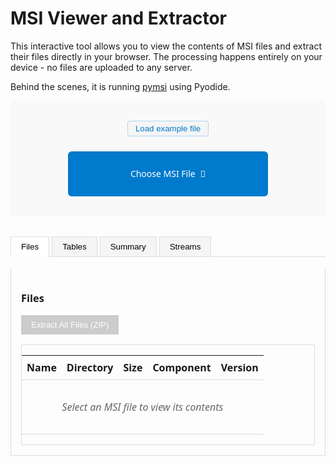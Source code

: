 # MSI Viewer and Extractor

This interactive tool allows you to view the contents of MSI files and extract their files directly in your browser. The processing happens entirely on your device - no files are uploaded to any server.

Behind the scenes, it is running [pymsi](https://github.com/nightlark/pymsi/) using Pyodide.

<div id="msi-viewer-app">
  <div class="file-selector">
    <div style="margin-bottom: 1rem;">
      <button id="load-example-file-button" type="button" class="example-file-btn">Load example file</button>
    </div>
    <div class="file-input-container">
      <input type="file" id="msi-file-input" accept=".msi" />
      <label for="msi-file-input" class="file-input-label">
        <span class="file-input-text">Choose MSI File</span>
        <span class="file-input-icon">📁</span>
      </label>
    </div>
    <div id="loading-indicator" style="display: none;">Loading...</div>
  </div>

  <div id="msi-content">
    <div id="current-file-display" style="display: none;"></div>
    <div class="tabs">
      <button class="tab-button active" data-tab="files">Files</button>
      <button class="tab-button" data-tab="tables">Tables</button>
      <button class="tab-button" data-tab="summary">Summary</button>
      <button class="tab-button" data-tab="streams">Streams</button>
    </div>
    <div class="tab-content">
      <div id="files-tab" class="tab-pane active">
        <h3>Files</h3>
        <button id="extract-button" disabled>Extract All Files (ZIP)</button>
        <div id="files-list-container">
          <table id="files-table">
            <thead>
              <tr>
                <th>Name</th>
                <th>Directory</th>
                <th>Size</th>
                <th>Component</th>
                <th>Version</th>
              </tr>
            </thead>
            <tbody id="files-list">
              <tr><td colspan="5" class="empty-message">Select an MSI file to view its contents</td></tr>
            </tbody>
          </table>
        </div>
      </div>
      <div id="tables-tab" class="tab-pane">
        <h3>Tables</h3>
        <select id="table-selector"><option>Select an MSI file first</option></select>
        <div id="table-viewer-container">
          <table id="table-viewer">
            <thead id="table-header"></thead>
            <tbody id="table-content">
              <tr><td class="empty-message">Select an MSI file to view table data</td></tr>
            </tbody>
          </table>
        </div>
      </div>
      <div id="summary-tab" class="tab-pane">
        <h3>Summary Information</h3>
        <div id="summary-content">
          <p class="empty-message">Select an MSI file to view summary information</p>
        </div>
      </div>
      <div id="streams-tab" class="tab-pane">
        <h3>Streams</h3>
        <div id="streams-content">
          <p class="empty-message">Select an MSI file to view streams</p>
        </div>
      </div>
    </div>
  </div>
</div>

<style>
  #msi-viewer-app {
    font-family: system-ui, -apple-system, BlinkMacSystemFont, 'Segoe UI', Roboto, Oxygen, Ubuntu, Cantarell, sans-serif;
    max-width: 100%;
    margin: 0 auto;
  }

  .file-selector {
    text-align: center;
    padding: 2rem;
    background: #f9f9f9;
    border-radius: 8px;
    margin-bottom: 2rem;
  }

  .file-input-container {
    position: relative;
    display: inline-flex;
    width: 100%;
    max-width: 320px;
  }

  .file-input-container.dragover .file-input-label {
    background: #005a9e;
    color: #e3f2fd;
    border: 2px solid #90caf9;
    box-shadow: 0 2px 16px 0 rgba(0, 122, 204, 0.22);
  }

  #msi-file-input {
    position: absolute;
    opacity: 0;
    width: 100%;
    height: 100%;
    left: 0;
    top: 0;
    z-index: 2;
    cursor: pointer;
  }

  .file-input-label {
    display: flex;
    align-items: center;
    justify-content: center;
    gap: 0.5rem;
    padding: 0.75rem 1.5rem;
    background: #007acc;
    color: white;
    border-radius: 6px;
    cursor: pointer;
    font-weight: 500;
    transition: background-color 0.2s, box-shadow 0.2s, border 0.2s, color 0.2s;
    border: 2px solid transparent;
    box-shadow: none;
    position: relative;
    z-index: 1;
    width: 100%;
    min-width: 200px;
    min-height: 44px;
    text-align: center;
    user-select: none;
  }

  .file-input-label:hover,
  .file-input-container:hover .file-input-label,
  .file-input-label:focus-within {
    background: #005a9e;
    color: #e3f2fd;
    border: 2px solid #90caf9;
    box-shadow: 0 2px 12px 0 rgba(0, 122, 204, 0.18);
    outline: none;
  }

  #loading-indicator {
    margin-top: 1rem;
    padding: 0.75rem 1rem;
    background: #e3f2fd;
    border: 1px solid #90caf9;
    border-radius: 4px;
    color: #1565c0;
    font-weight: 500;
    min-height: 44px;
    display: flex;
    align-items: center;
    justify-content: center;
    position: relative;
  }

  #loading-indicator::before {
    content: "";
    display: inline-block;
    width: 16px;
    height: 16px;
    margin-right: 8px;
    border: 2px solid #1565c0;
    border-top-color: transparent;
    border-radius: 50%;
    animation: spin 0.8s linear infinite;
  }

  #loading-indicator.error {
    background: #ffebee;
    border-color: #ef5350;
    color: #c62828;
  }

  #loading-indicator.error::before {
    display: none;
  }

  @keyframes spin {
    to { transform: rotate(360deg); }
  }

  #current-file-display {
    margin-bottom: 1rem;
    padding: 0.5rem 1rem;
    background: #f0f8ff;
    border: 1px solid #b0d4f1;
    border-radius: 4px;
    color: #2c5282;
    font-weight: 500;
    text-align: center;
  }

  .tabs {
    display: flex;
    margin-bottom: 1rem;
    border-bottom: 1px solid #ddd;
  }

  .tab-button {
    background: #f5f5f5;
    border: 1px solid #ddd;
    border-bottom: none;
    padding: 0.5rem 1rem;
    margin-right: 0.25rem;
    cursor: pointer;
  }

  .tab-button.active {
    background: white;
    border-bottom: 1px solid white;
    margin-bottom: -1px;
  }

  .tab-pane {
    display: none;
    padding: 1rem;
    border: 1px solid #ddd;
    border-top: none;
  }

  .tab-pane.active {
    display: block;
  }

  table {
    width: 100%;
    border-collapse: collapse;
  }

  th, td {
    text-align: left;
    padding: 0.5rem;
    border-bottom: 1px solid #ddd;
  }

  #extract-button {
    margin-bottom: 1rem;
    padding: 0.5rem 1rem;
    background: #4CAF50;
    color: white;
    border: none;
    cursor: pointer;
  }

  #extract-button:disabled {
    background: #cccccc;
    cursor: not-allowed;
  }

  .empty-message {
    text-align: center;
    color: #666;
    font-style: italic;
    padding: 2rem;
  }

  #files-list-container, #table-viewer-container {
    max-height: 500px;
    overflow-y: auto;
    border: 1px solid #ddd;
  }

  .example-file-btn {
    font-size: 0.95em;
    padding: 0.3em 0.9em;
    background: #f5f5f5;
    color: #007acc;
    border: 1px solid #b0d4f1;
    border-radius: 4px;
    cursor: pointer;
    margin-bottom: 0.5rem;
    transition: background 0.2s, color 0.2s, border 0.2s;
    vertical-align: middle;
  }
  .example-file-btn:hover,
  .example-file-btn:focus {
    background: #e3f2fd;
    color: #005a9e;
    border-color: #90caf9;
    outline: none;
  }
</style>
<script>
// filepath: pymsi/docs/msi_viewer.md (inline script)
document.addEventListener('DOMContentLoaded', function () {
  var fileInputContainer = document.querySelector('.file-input-container');
  var fileInput = document.getElementById('msi-file-input');
  if (!fileInputContainer || !fileInput) return;

  // Make the label and container clickable and droppable everywhere
  fileInputContainer.addEventListener('dragenter', function (e) {
    e.preventDefault();
    fileInputContainer.classList.add('dragover');
  });
  fileInputContainer.addEventListener('dragover', function (e) {
    e.preventDefault();
    fileInputContainer.classList.add('dragover');
  });
  fileInputContainer.addEventListener('dragleave', function (e) {
    if (e.relatedTarget && fileInputContainer.contains(e.relatedTarget)) return;
    fileInputContainer.classList.remove('dragover');
  });
  fileInputContainer.addEventListener('drop', function (e) {
    e.preventDefault();
    fileInputContainer.classList.remove('dragover');
    // If files are dropped, set them on the input and trigger change
    if (e.dataTransfer && e.dataTransfer.files && e.dataTransfer.files.length > 0) {
      fileInput.files = e.dataTransfer.files;
      // Trigger change event for compatibility
      var event = new Event('change', { bubbles: true });
      fileInput.dispatchEvent(event);
    }
  });
});
</script>

<!-- Include JSZip script -->
<script type="text/javascript" src="https://cdnjs.cloudflare.com/ajax/libs/jszip/3.10.1/jszip.min.js"></script>

<!-- Include the MSI viewer script with the correct path for ReadTheDocs -->
<script type="text/javascript" src="_static/msi_viewer.js"></script>
